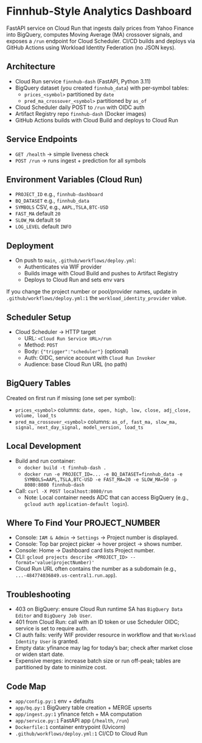 # Finnhub-Style Analytics Dashboard

FastAPI service on Cloud Run that ingests daily prices from Yahoo Finance into BigQuery, computes Moving Average (MA) crossover signals, and exposes a `/run` endpoint for Cloud Scheduler. CI/CD builds and deploys via GitHub Actions using Workload Identity Federation (no JSON keys).

## Architecture
- Cloud Run service `finnhub-dash` (FastAPI, Python 3.11)
- BigQuery dataset (you created `finnhub_data`) with per‑symbol tables:
  - `prices_<symbol>` partitioned by `date`
  - `pred_ma_crossover_<symbol>` partitioned by `as_of`
- Cloud Scheduler daily POST to `/run` with OIDC auth
- Artifact Registry repo `finnhub-dash` (Docker images)
- GitHub Actions builds with Cloud Build and deploys to Cloud Run

## Service Endpoints
- `GET /health` → simple liveness check
- `POST /run` → runs ingest + prediction for all symbols

## Environment Variables (Cloud Run)
- `PROJECT_ID` e.g., `finnhub-dashboard`
- `BQ_DATASET` e.g., `finnhub_data`
- `SYMBOLS` CSV, e.g., `AAPL,TSLA,BTC-USD`
- `FAST_MA` default `20`
- `SLOW_MA` default `50`
- `LOG_LEVEL` default `INFO`

## Deployment
- On push to `main`, `.github/workflows/deploy.yml`:
  - Authenticates via WIF provider
  - Builds image with Cloud Build and pushes to Artifact Registry
  - Deploys to Cloud Run and sets env vars

If you change the project number or pool/provider names, update in `.github/workflows/deploy.yml:1` the `workload_identity_provider` value.

## Scheduler Setup
- Cloud Scheduler → HTTP target
  - URL: `<Cloud Run Service URL>/run`
  - Method: `POST`
  - Body: `{"trigger":"scheduler"}` (optional)
  - Auth: OIDC, service account with `Cloud Run Invoker`
  - Audience: base Cloud Run URL (no path)

## BigQuery Tables
Created on first run if missing (one set per symbol):
- `prices_<symbol>` columns: `date, open, high, low, close, adj_close, volume, load_ts`
- `pred_ma_crossover_<symbol>` columns: `as_of, fast_ma, slow_ma, signal, next_day_signal, model_version, load_ts`

## Local Development
- Build and run container:
  - `docker build -t finnhub-dash .`
  - `docker run -e PROJECT_ID=... -e BQ_DATASET=finnhub_data -e SYMBOLS=AAPL,TSLA,BTC-USD -e FAST_MA=20 -e SLOW_MA=50 -p 8080:8080 finnhub-dash`
- Call: `curl -X POST localhost:8080/run`
  - Note: Local container needs ADC that can access BigQuery (e.g., `gcloud auth application-default login`).

## Where To Find Your PROJECT_NUMBER
- Console: `IAM & Admin` → `Settings` → Project number is displayed.
- Console: Top bar project picker → hover project → shows number.
- Console: Home → Dashboard card lists Project number.
- CLI: `gcloud projects describe <PROJECT_ID> --format='value(projectNumber)'`
- Cloud Run URL often contains the number as a subdomain (e.g., `...-484774036849.us-central1.run.app`).

## Troubleshooting
- 403 on BigQuery: ensure Cloud Run runtime SA has `BigQuery Data Editor` and `BigQuery Job User`.
- 401 from Cloud Run: call with an ID token or use Scheduler OIDC; service is set to require auth.
- CI auth fails: verify WIF provider resource in workflow and that `Workload Identity User` is granted.
- Empty data: yfinance may lag for today’s bar; check after market close or widen start date.
- Expensive merges: increase batch size or run off-peak; tables are partitioned by date to minimize cost.

## Code Map
- `app/config.py:1` env + defaults
- `app/bq.py:1` BigQuery table creation + MERGE upserts
- `app/ingest.py:1` yfinance fetch + MA computation
- `app/service.py:1` FastAPI app (`/health`, `/run`)
- `Dockerfile:1` container entrypoint (Uvicorn)
- `.github/workflows/deploy.yml:1` CI/CD to Cloud Run

